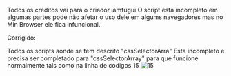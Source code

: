 Todos os creditos vai para o criador iamfugui
O script esta incompleto em algumas partes pode não afetar o uso dele em algums navegadores mas no Min Browser ele fica infuncional.

Corrigido: 

Todos os scripts aonde se tem descrito "cssSelectorArra" Esta incompleto e precisa ser completado para "cssSelectorArray" para que funcione normalmente tais como na linha de codigos  15
![15](https://github.com/user-attachments/assets/92443fbe-0585-4f79-bd31-7d96d5c72822)
